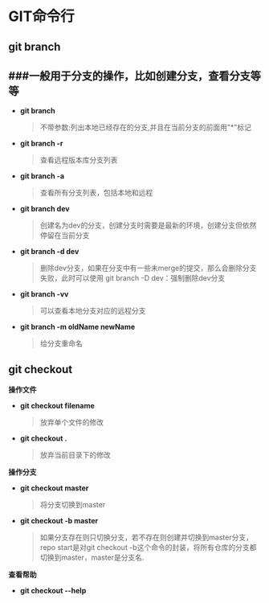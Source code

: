 # GIT命令行
## git branch 
###一般用于分支的操作，比如创建分支，查看分支等等
----  

* __git branch__
    > 不带参数:列出本地已经存在的分支,并且在当前分支的前面用"*"标记

* __git branch -r__
    > 查看远程版本库分支列表

* __git branch -a__
    > 查看所有分支列表，包括本地和远程

* __git branch dev__
    > 创建名为dev的分支，创建分支时需要是最新的环境，创建分支但依然停留在当前分支

* __git branch -d dev__
    > 删除dev分支，如果在分支中有一些未merge的提交，那么会删除分支失败，此时可以使用 git branch -D dev：强制删除dev分支

* __git branch -vv__
    > 可以查看本地分支对应的远程分支

* __git branch -m oldName newName__
    > 给分支重命名

## git checkout
__操作文件__
* __git checkout filename__
    >放弃单个文件的修改
* __git checkout .__
    >放弃当前目录下的修改

__操作分支__
* __git checkout master__
    >将分支切换到master
* __git checkout -b master__
    >如果分支存在则只切换分支，若不存在则创建并切换到master分支，repo start是对git checkout -b这个命令的封装，将所有仓库的分支都切换到master，master是分支名.
    
__查看帮助__
* __git checkout --help__
